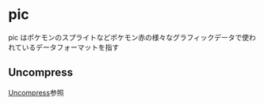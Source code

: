 # pic

pic はポケモンのスプライトなどポケモン赤の様々なグラフィックデータで使われているデータフォーマットを指す

## Uncompress

[Uncompress](./uncompress.md)参照
